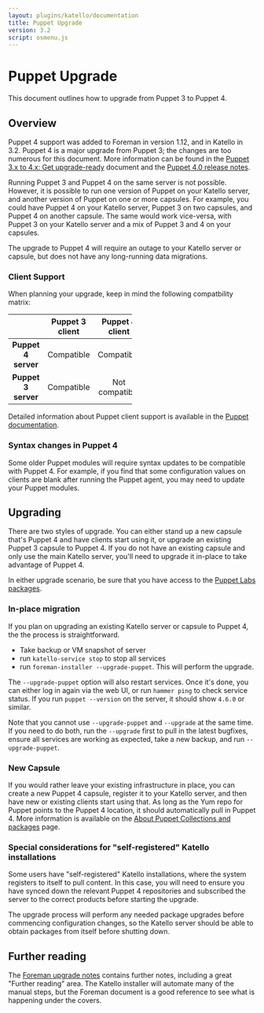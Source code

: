 ```yaml
---
layout: plugins/katello/documentation
title: Puppet Upgrade
version: 3.2
script: osmenu.js
---
```


# Puppet Upgrade

This document outlines how to upgrade from Puppet 3 to Puppet 4.

##  Overview

Puppet 4 support was added to Foreman in version 1.12, and in Katello in 3.2.
Puppet 4 is a major upgrade from Puppet 3; the changes are too numerous for
this document. More information can be found in the [Puppet 3.x to 4.x: Get
upgrade-ready](https://docs.puppet.com/puppet/latest/reference/upgrade_major_pre.html)
document and the [Puppet 4.0 release
notes](https://docs.puppet.com/puppet/4.0/reference/release_notes.html).

Running Puppet 3 and Puppet 4 on the same server is not possible. However, it
is possible to run one version of Puppet on your Katello server, and another
version of Puppet on one or more capsules. For example, you could have Puppet 4
on your Katello server, Puppet 3 on two capsules, and Puppet 4 on another
capsule. The same would work vice-versa, with Puppet 3 on your Katello server
and a mix of Puppet 3 and 4 on your capsules.

The upgrade to Puppet 4 will require an outage to your Katello server or
capsule, but does not have any long-running data migrations.

### Client Support

When planning your upgrade, keep in mind the following compatbility matrix:

<table class="table table-bordered table-striped" style="width:50%">
  <thead>
    <tr>
      <th style="text-align: center">&nbsp;</th>
      <th style="text-align: center">Puppet 3 client</th>
      <th style="text-align: center">Puppet 4 client</th>
    </tr>
  </thead>
  <tbody>
    <tr>
      <td style="text-align: center"><strong>Puppet 4 server</strong></td>
      <td style="text-align: center">Compatible</td>
      <td style="text-align: center">Compatible</td>
    </tr>
    <tr>
      <td style="text-align: center"><strong>Puppet 3 server</strong></td>
      <td style="text-align: center">Compatible</td>
      <td style="text-align: center">Not compatible</td>
    </tr>
  </tbody>
</table>

Detailed information about Puppet client support is available in the [Puppet
documentation](https://docs.puppet.com/puppet/4.0/reference/upgrade_agent.html).

### Syntax changes in Puppet 4

Some older Puppet modules will require syntax updates to be compatible with
Puppet 4. For example, if you find that some configuration values on clients
are blank after running the Puppet agent, you may need to update your Puppet
modules.

##  Upgrading

There are two styles of upgrade. You can either stand up a new capsule that's
Puppet 4 and have clients start using it, or upgrade an existing Puppet 3
capsule to Puppet 4. If you do not have an existing capsule and only use the
main Katello server, you'll need to upgrade it in-place to take advantage of
Puppet 4.

In either upgrade scenario, be sure that you have access to the [Puppet Labs
packages](https://docs.puppet.com/puppet/4.6/reference/puppet_collections.html).

###  In-place migration

If you plan on upgrading an existing Katello server or capsule to Puppet 4, the
the process is straightforward.

* Take backup or VM snapshot of server
* run `katello-service stop` to stop all services
* run `foreman-installer --upgrade-puppet`. This will perform the upgrade.

The `--upgrade-puppet` option will also restart services. Once it's done, you
can either log in again via the web UI, or run `hammer ping` to check service
status. If you run `puppet --version` on the server, it should show `4.6.0` or
similar.

Note that you cannot use `--upgrade-puppet` and `--upgrade` at the same time.
If you need to do both, run the `--upgrade` first to pull in the latest
bugfixes, ensure all services are working as expected, take a new backup, and
run `--upgrade-puppet`.

###  New Capsule

If you would rather leave your existing infrastructure in place, you can create
a new Puppet 4 capsule, register it to your Katello server, and then have new
or existing clients start using that. As long as the Yum repo for Puppet points
to the Puppet 4 location, it should automatically pull in Puppet 4. More
information is available on the [About Puppet Collections and
packages](https://docs.puppet.com/puppet/4.6/reference/puppet_collections.html)
page.

###  Special considerations for "self-registered" Katello installations

Some users have "self-registered" Katello installations, where the system
registers to itself to pull content. In this case, you will need to ensure you
have synced down the relevant Puppet 4 repositories and subscribed the server
to the correct products before starting the upgrade.

The upgrade process will perform any needed package upgrades before commencing
configuration changes, so the Katello server should be able to obtain packages
from itself before shutting down.

##  Further reading

The [Foreman upgrade
notes](http://projects.theforeman.org/projects/foreman/wiki/Upgrading_from_Puppet_3_to_4)
contains further notes, including a great "Further reading" area. The Katello
installer will automate many of the manual steps, but the Foreman document is a
good reference to see what is happening under the covers.

